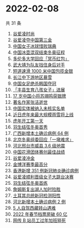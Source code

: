 # 2022-02-08

共 31 条

<!-- BEGIN -->
<!-- 最后更新时间 Tue Feb 08 2022 20:12:55 GMT+0800 (China Standard Time) -->

1. [谷爱凌时尚](https://www.zhihu.com/search?q=谷爱凌)
1. [谷爱凌夺中国第三金](https://www.zhihu.com/search?q=谷爱凌)
1. [中国女子冰球惜败瑞典](https://www.zhihu.com/search?q=冰球)
1. [中国冰壶混双结束冬奥征程](https://www.zhihu.com/search?q=冰壶)
1. [多伦多大学回应「冥币红包」](https://www.zhihu.com/search?q=多伦多大学回应)
1. [武大靖为队友挡住身后对手](https://www.zhihu.com/search?q=武大靖)
1. [短道速滑 1000 米中国包揽金银](https://www.zhihu.com/search?q=短道速滑男子)
1. [长江中下游地区暴雪](https://www.zhihu.com/search?q=长江中下游地区暴雪)
1. [中国女足绝杀韩国夺冠](https://www.zhihu.com/search?q=中国女足)
1. [「丰县生育八孩女子」进展](https://www.zhihu.com/search?q=丰县)
1. [17 岁中国小将苏翊鸣获银牌](https://www.zhihu.com/search?q=苏翊鸣)
1. [著名作家张洁逝世](https://www.zhihu.com/search?q=张洁)
1. [中国实体被纳入未核实名单](https://www.zhihu.com/search?q=美商务部)
1. [近日虎年来最大规模雨雪将上线](https://www.zhihu.com/search?q=虎年最大规模雨雪将上线)
1. [虎年开工第一天](https://www.zhihu.com/search?q=虎年开工)
1. [羽生结弦冬奥首秀](https://www.zhihu.com/search?q=羽生结弦)
1. [广西新增本土确诊病例 64 例](https://www.zhihu.com/search?q=广西疫情)
1. [北京冬奥组委回应「一墩难求」](https://www.zhihu.com/search?q=冰墩墩)
1. [河北邢台市威县 3.6 级地震](https://www.zhihu.com/search?q=河北邢台地震)
1. [中国花滑团体赛创最佳战绩](https://www.zhihu.com/search?q=花样滑冰)
1. [谷爱凌冲金](https://www.zhihu.com/search?q=谷爱凌)
1. [金博洋赛季最高分](https://www.zhihu.com/search?q=金博洋赛季最高分)
1. [香港新增 351 例新冠肺炎确诊病例](https://www.zhihu.com/search?q=香港疫情)
1. [谷爱凌顺利晋级女子大跳台决赛](https://www.zhihu.com/search?q=谷爱凌)
1. [羽生结弦冬奥首练](https://www.zhihu.com/search?q=羽生结弦)
1. [詹姆斯复出湖人加时险胜](https://www.zhihu.com/search?q=湖人)
1. [土耳其总统新冠检测阳性](https://www.zhihu.com/search?q=土耳其总统)
1. [河北新增本土确诊病例 2 例](https://www.zhihu.com/search?q=河北疫情)
1. [5 人自驾西藏转山遇难](https://www.zhihu.com/search?q=西藏转山遇难)
1. [2022 年春节档票房破 60 亿](https://www.zhihu.com/search?q=春节档票房)
1. [网传 B 站员工过年加班猝死](https://www.zhihu.com/search?q=B站员工过年加班猝死)

<!-- END -->
